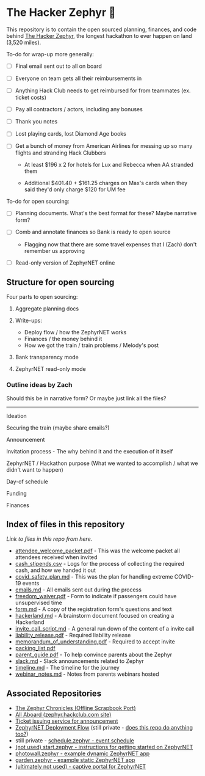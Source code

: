 # The Hacker Zephyr 🚂

This repository is to contain the open sourced planning, finances, and code behind [The Hacker Zephyr](https://zephyr.hackclub.com), the longest hackathon to ever happen on land (3,520 miles).

To-do for wrap-up more generally:

- [ ] Final email sent out to all on board

- [ ] Everyone on team gets all their reimbursements in

- [ ] Anything Hack Club needs to get reimbursed for from teammates (ex. ticket costs)

- [ ] Pay all contractors / actors, including any bonuses

- [ ] Thank you notes

- [ ] Lost playing cards, lost Diamond Age books

- [ ] Get a bunch of money from American Airlines for messing up so many flights and stranding Hack Clubbers

  - At least $196 x 2 for hotels for Lux and Rebecca when AA stranded them

  - Additional $401.40 + $161.25 charges on Max's cards when they said they'd only charge $120 for UM fee

To-do for open sourcing:

- [ ] Planning documents. What's the best format for these? Maybe narrative form?

- [ ] Comb and annotate finances so Bank is ready to open source

  - Flagging now that there are some travel expenses that I (Zach) don't remember us approving

- [ ] Read-only version of ZephyrNET online

## Structure for open sourcing

Four parts to open sourcing:

1. Aggregate planning docs
2. Write-ups:

   - Deploy flow / how the ZephyrNET works
   - Finances / the money behind it
   - How we got the train / train problems / Melody's post

3. Bank transparency mode
4. ZephyrNET read-only mode

### Outline ideas by Zach

Should this be in narrative form? Or maybe just link all the files?

---

Ideation

Securing the train (maybe share emails?)

Announcement

Invitation process - The why behind it and the execution of it itself

ZephyrNET / Hackathon purpose (What we wanted to accomplish / what we didn't want to happen)

Day-of schedule

Funding

Finances

## Index of files in this repository

_Link to files in this repo from here._

- [attendee_welcome_packet.pdf](attendee_welcome_packet.pdf) - This was the welcome packet all attendees received when invited
- [cash_stipends.csv](cash_stipends.csv) - Logs for the process of collecting the required cash, and how we handed it out
- [covid_safety_plan.md](covid_safety_plan.md) - This was the plan for handling extreme COVID-19 events
- [emails.md](emails.md) - All emails sent out during the process
- [freedom_waiver.pdf](freedom_waiver.pdf) - Form to indicate if passengers could have unsupervised time
- [form.md](form.md) - A copy of the registration form's questions and text
- [hackerland.md](hackerland.md) - A brainstorm document focused on creating a Hackerland
- [invite_call_script.md](invite_call_script.md) - A general run down of the content of a invite call
- [liability_release.pdf](liability_release.pdf) - Required liability release
- [memorandum_of_understanding.pdf](memorandum_of_understanding.pdf) - Required to accept invite
- [packing_list.pdf](packing_list.pdf)
- [parent_guide.pdf](parent_guide.pdf) - To help convince parents about the Zephyr
- [slack.md](slack.md) - Slack announcements related to Zephyr
- [timeline.md](timeline.md) - The timeline for the journey
- [webinar_notes.md](webinar_notes.md) - Notes from parents webinars hosted

## Associated Repositories

- [The Zephyr Chronicles (Offline Scrapbook Port)](https://github.com/hackclub/the-zephyr-chronicles)
- [All Aboard (zephyr.hackclub.com site)](https://github.com/hackclub/all-aboard)
- [Ticket issuing service for announcement](https://github.com/hackclub/tickets-all-aboard)
- [ZephyrNET Deployment Flow](https://github.com/hackclub/zephyr-deploy-service) (still private - [does this repo do anything too?](https://github.com/hackclub/deploy))
- still private - [schedule.zephyr - event schedule](https://github.com/hackclub/zephyr-hub)
- [(not used) start.zephyr - instructions for getting started on ZephyrNET](https://github.com/hackclub/start.zephyr)
- [photowall.zephyr - example dynamic ZephyrNET app](https://github.com/hackclub/photowall.zephyr)
- [garden.zephyr - example static ZephyrNET app](https://github.com/hackclub/garden.zephyr)
- [(ultimately not used) - captive portal for ZephyrNET](https://github.com/hackclub/captive.zephyr)
